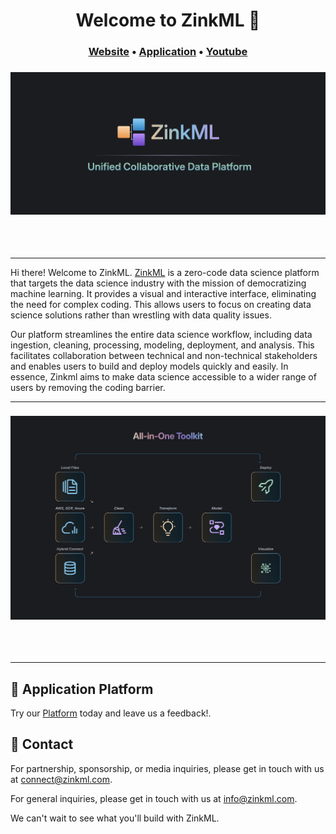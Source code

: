 <h1 align="center"> Welcome to ZinkML 👋</h1>

<h3 align="center">
	<a href="https://zinkml.com">Website</a>
	<span> &bull; </span>
	<a href="https://app.zinkml.com/signup">Application</a>
	<span> &bull; </span>
	<a href="https://www.youtube.com/@ZinkMLOfficial">Youtube</a>
</h3>

<h3 align="center">
	<img width="700px" alt="image" src="https://github.com/zinkml/.github/blob/main/profile/logo-name-subtitle.png">
</h3>
<br/>
<br/>

---

Hi there! Welcome to ZinkML. [ZinkML](https://zinkml.com) is a zero-code data science platform that targets the data science industry with the mission of democratizing machine learning. It provides a visual and interactive interface, eliminating the need for complex coding. This allows users to focus on creating data science solutions rather than wrestling with data quality issues.

Our platform streamlines the entire data science workflow, including data ingestion, cleaning, processing, modeling, deployment, and analysis. This facilitates collaboration between technical and non-technical stakeholders and enables users to build and deploy models quickly and easily. In essence, Zinkml aims to make data science accessible to a wider range of users by removing the coding barrier.

---

<h3 align="center">
	<img width="700px" alt="image" src="https://github.com/zinkml/.github/blob/main/profile/Banner.png">
</h3>
<br/>
<br/>

---

## 🤝 Application Platform

Try our [Platform](https://app.zinkml.com/signup) today and leave us a feedback!.


## 💌 Contact

For partnership, sponsorship, or media inquiries, please get in touch with us at [connect@zinkml.com](mailto:connect@zinkml.com).

For general inquiries, please get in touch with us at [info@zinkml.com](mailto:info@zinkml.com).

We can't wait to see what you'll build with ZinkML.
